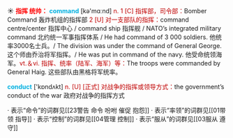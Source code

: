☀ <font color="red">**指挥 统帅：**</font>
<font color="sky blue">**command**</font> [kə'mɑːnd] 
<font color="#c00000">n. 1 [C] 指挥部，司令部：</font>Bomber Command 轰炸机组的指挥部 <font color="#c00000">2 [U] 对一支部队的指挥：</font>command centre/center 指挥中心 / command ship 指挥舰 / NATO’s integrated military command 北约统一军事指挥体系 / He had command of 3 000 soldiers. 他统率3000名士兵。/ The division was under the command of General George. 这个师由乔治将军指挥。/ He was put in command of the navy. 他受命统领海军。<font color="#c00000">vt.＆vi. 指挥、统率（陆军、海军）等：</font>The troops were commanded by General Haig. 这些部队由黑格将军统率。

<font color="sky blue">**conduct**</font> ['kɒndʌkt] 
<font color="#c00000">n. [U] [正式] 对战争的指挥或领导方式：</font>the government’s conduct of the war 政府对战争的指挥方式

· 表示“命令”的词群见[[23警告 命令 吩咐 催促 抱怨]]
· 表示“率领”的词群见[[01带领 指导]]
· 表示“控制”的词群见[[04管理 控制]]
· 表示“服从”的词群见[[03服从 遵守]]
